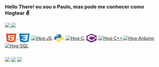### Hello There! eu sou o Paulo, mas pode me conhecer como Hogtear ✌️

<div>
  <a href="https://github.com/hogtear">
  <img height="130em" src="https://github-readme-stats.vercel.app/api?username=hogtear&show_icons=true&theme=midnight-purple&include_all_commits=true&count_private=false"/>
  <img height="130em" src="https://github-readme-stats.vercel.app/api/top-langs/?username=hogtear&layout=compact&langs_count=8&theme=midnight-purple"/>
</div>
  
<div style="display: inline_block"><br>
  <img align="center" alt="Hog-HTML" height="30" width="40" src="https://raw.githubusercontent.com/devicons/devicon/master/icons/html5/html5-original.svg">
  <img align="center" alt="Hog-CSS" height="30" width="40" src="https://raw.githubusercontent.com/devicons/devicon/master/icons/css3/css3-original.svg">
  <img align="center" alt="Hog-JS" height="30" width="40" src="https://cdn.jsdelivr.net/gh/devicons/devicon/icons/javascript/javascript-original.svg" />
  <img align="center" alt="Hog-Python" height="30" width="40" src="https://raw.githubusercontent.com/devicons/devicon/master/icons/python/python-original.svg">
  <img align="center" alt="Hog-C" height="30" width="40" src="https://cdn.jsdelivr.net/gh/devicons/devicon/icons/c/c-original.svg" />
  <img align="center" alt="Hog-Csharp" height="30" width="40" src="https://raw.githubusercontent.com/devicons/devicon/master/icons/csharp/csharp-original.svg">
  <img align="center" alt="Hog-C++" height="30" width="40" img src="https://cdn.jsdelivr.net/gh/devicons/devicon/icons/cplusplus/cplusplus-original.svg" />
  <img align="center" alt="Hog-Arduino" height="30" width="40" src="https://cdn.jsdelivr.net/gh/devicons/devicon/icons/arduino/arduino-original.svg" />
  <img align="center" alt="Hog-SQL" height="30" width="40" src="https://cdn.jsdelivr.net/gh/devicons/devicon/icons/mysql/mysql-original-wordmark.svg" />


</div>
  
  ##
  
  <a href="https://instagram.com/pauloarchanjo" target="_blank"><img src="https://img.shields.io/badge/-Instagram-%23E4405F?style=for-the-badge&logo=instagram&logoColor=white" target="_blank"></a>
  <a href="https://www.linkedin.com/in/pauloarchanjo/" target="_blank"><img src="https://img.shields.io/badge/LinkedIn-0077B5?style=for-the-badge&logo=linkedin&logoColor=white" target="_blank"></a>
  <a href="https://www.youtube.com/channel/UC7a7RctsIrpR4hXzRVEI7IQ" target="_blank"><img src="https://img.shields.io/badge/YouTube-FF0000?style=for-the-badge&logo=youtube&logoColor=white" target="_blank"></a>
  
  
